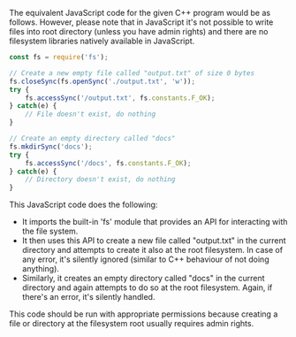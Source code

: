 The equivalent JavaScript code for the given C++ program would be as follows. However, please note that in JavaScript it's not possible to write files into root directory (unless you have admin rights) and there are no filesystem libraries natively available in JavaScript.

```javascript
const fs = require('fs');

// Create a new empty file called "output.txt" of size 0 bytes 
fs.closeSync(fs.openSync('./output.txt', 'w'));
try {
    fs.accessSync('/output.txt', fs.constants.F_OK);
} catch(e) {
    // File doesn't exist, do nothing
}

// Create an empty directory called "docs"
fs.mkdirSync('docs');
try {
    fs.accessSync('/docs', fs.constants.F_OK);
} catch(e) {
    // Directory doesn't exist, do nothing
}
```
This JavaScript code does the following:
- It imports the built-in 'fs' module that provides an API for interacting with the file system.
- It then uses this API to create a new file called "output.txt" in the current directory and attempts to create it also at the root filesystem. In case of any error, it's silently ignored (similar to C++ behaviour of not doing anything).
- Similarly, it creates an empty directory called "docs" in the current directory and again attempts to do so at the root filesystem. Again, if there's an error, it's silently handled.

This code should be run with appropriate permissions because creating a file or directory at the filesystem root usually requires admin rights.
